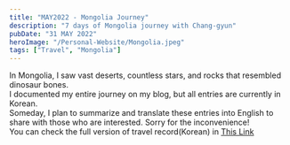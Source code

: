 ```yaml
---
title: "MAY2022 - Mongolia Journey"
description: "7 days of Mongolia journey with Chang-gyun"
pubDate: "31 MAY 2022"
heroImage: "/Personal-Website/Mongolia.jpeg"
tags: ["Travel", "Mongolia"]
---
```


In Mongolia, I saw vast deserts, countless stars, and rocks that resembled dinosaur bones.
<br>
I documented my entire journey on my blog, but all entries are currently in Korean. 
<br>
Someday, I plan to summarize and translate these entries into English to share with those who are interested. Sorry for the inconvenience!
<br>
You can check the full version of travel record(Korean) in <a href="https://blog.naver.com/pqu98/222746652376">This Link</a>